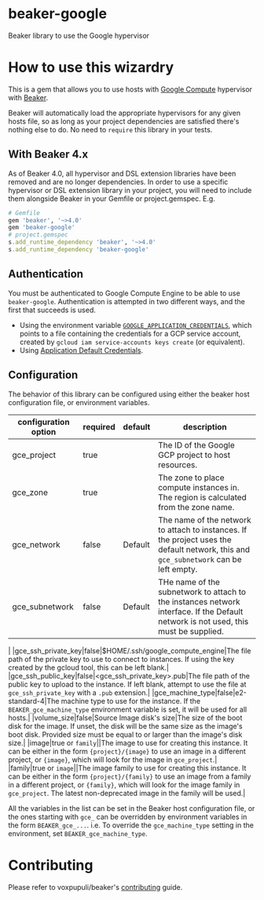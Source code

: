 # beaker-google

Beaker library to use the Google hypervisor

# How to use this wizardry

This is a gem that allows you to use hosts with [Google Compute](https://cloud.google.com/compute) hypervisor with [Beaker](https://github.com/voxpupuli/beaker).

Beaker will automatically load the appropriate hypervisors for any given hosts file, so as long as your project dependencies are satisfied there's nothing else to do. No need to `require` this library in your tests.

## With Beaker 4.x

As of Beaker 4.0, all hypervisor and DSL extension libraries have been removed and are no longer dependencies. In order to use a specific hypervisor or DSL extension library in your project, you will need to include them alongside Beaker in your Gemfile or project.gemspec. E.g.

```ruby
# Gemfile
gem 'beaker', '~>4.0'
gem 'beaker-google'
# project.gemspec
s.add_runtime_dependency 'beaker', '~>4.0'
s.add_runtime_dependency 'beaker-google'
```

## Authentication

You must be authenticated to Google Compute Engine to be able to use `beaker-google`. Authentication is attempted in two different ways, and the first that succeeds is used.

- Using the environment variable [`GOOGLE_APPLICATION_CREDENTIALS`](https://cloud.google.com/docs/authentication/production#passing_variable), which points to a file containing the credentials for a GCP service account, created by `gcloud iam service-accounts keys create` (or equivalent).
- Using [Application Default Credentials](https://cloud.google.com/docs/authentication/production).

## Configuration

The behavior of this library can be configured using either the beaker host configuration file, or environment variables.

| configuration option | required | default | description                                                                                                                           |
| -------------------- | -------- | ------- | ------------------------------------------------------------------------------------------------------------------------------------- |
| gce_project          | true     |         | The ID of the Google GCP project to host resources.                                                                                   |
| gce_zone             | true     |         | The zone to place compute instances in. The region is calculated from the zone name.                                                  |
| gce_network          | false    | Default | The name of the network to attach to instances. If the project uses the default network, this and `gce_subnetwork` can be left empty. |
| gce_subnetwork       | false    | Default | THe name of the subnetwork to attach to the instances network interface. If the Default network is not used, this must be supplied.   |

|
|gce_ssh_private_key|false|$HOME/.ssh/google_compute_engine|The file path of the private key to use to connect to instances. If using the key created by the gcloud tool, this can be left blank.|
|gce_ssh_public_key|false|<gce_ssh_private_key>.pub|The file path of the public key to upload to the instance. If left blank, attempt to use the file at `gce_ssh_private_key` with a `.pub` extension.|
|gce_machine_type|false|e2-standard-4|The machine type to use for the instance. If the `BEAKER_gce_machine_type` environment variable is set, it will be used for all hosts.|
|volume_size|false|Source Image disk's size|The size of the boot disk for the image. If unset, the disk will be the same size as the image's boot disk. Provided size must be equal to or larger than the image's disk size.|
|image|true or `family`||The image to use for creating this instance. It can be either in the form `{project}/{image}` to use an image in a different project, or `{image}`, which will look for the image in `gce_project`.|
|family|true or `image`||The image family to use for creating this instance. It can be either in the form `{project}/{family}` to use an image from a family in a different project, or `{family}`, which will look for the image family in `gce_project`. The latest non-deprecated image in the family will be used.|

All the variables in the list can be set in the Beaker host configuration file, or the ones starting with `gce_` can be overridden by environment variables in the form `BEAKER_gce_...`. i.e. To override the `gce_machine_type` setting in the environment, set `BEAKER_gce_machine_type`.

# Contributing

Please refer to voxpupuli/beaker's [contributing](https://github.com/voxpupuli/beaker/blob/master/CONTRIBUTING.md) guide.
